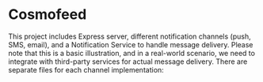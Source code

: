 # Cosmofeed

This project includes Express server, different notification channels (push, SMS, email), and a Notification Service to handle message delivery. 
Please note that this is a basic illustration, and in a real-world scenario, we need to integrate with third-party services for actual message delivery.
There are separate files for each channel implementation:
